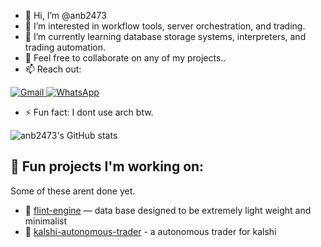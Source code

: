 - 👋 Hi, I’m @anb2473
- 👀 I’m interested in workflow tools, server orchestration, and trading.
- 🌱 I’m currently learning database storage systems, interpreters, and trading automation.
- 💞️ Feel free to collaborate on any of my projects..
- 📫 Reach out:

<p align="left">
  <a href="mailto:austinnabilblass@gmail.com" target="_blank">
    <img alt="Gmail" src="https://img.shields.io/badge/Gmail-D14836?style=for-the-badge&logo=gmail&logoColor=white" />
  </a>
  <a href="https://wa.me/12024001682" target="_blank">
    <img alt="WhatsApp" src="https://img.shields.io/badge/WhatsApp-25D366?style=for-the-badge&logo=whatsapp&logoColor=white" />
  </a>
</p>

- ⚡ Fun fact: I dont use arch btw.

![anb2473's GitHub stats](https://github-readme-stats.vercel.app/api?username=anb2473&show_icons=true&hide_title=true&hide_rank=true&hide=prs&theme=default)

## 🧩 Fun projects I'm working on:

Some of these arent done yet.

- 🧠 [flint-engine](https://github.com/anb2473/flint-engine) — data base designed to be extremely light weight and minimalist
- 🤖 [kalshi-autonomous-trader](https://github.com/anb2473/kalshi-autonomous-trader) - a autonomous trader for kalshi